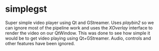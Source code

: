 # simplegst
Super simple video player using Qt and GStreamer.
Uses *playbin2* so we can ignore most of the pipeline work and uses the *XOverlay* interface to render the video on our QtWindow.
This was done to see how simple it would be to get video playing using Qt+GStreamer.
Audio, controls and other features have been ignored.